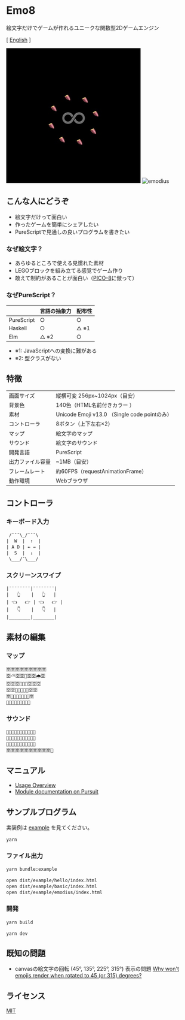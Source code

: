 # Emo8

絵文字だけでゲームが作れるユニークな関数型2Dゲームエンジン

[ [English](README.md) ]

![emo8](emo8.jpg)
![emodius](https://opyapeus.github.io/emo8/img/emodius-half.gif)

## こんな人にどうぞ

- 絵文字だけって面白い
- 作ったゲームを簡単にシェアしたい
- PureScriptで見通しの良いプログラムを書きたい

### なぜ絵文字？

- あらゆるところで使える見慣れた素材
- LEGOブロックを組み立てる感覚でゲーム作り
- 敢えて制約があることが面白い（[PICO-8](https://www.lexaloffle.com/pico-8.php)に倣って）

### なぜPureScript？

|            | 言語の抽象力 | 配布性 |
| ---------- | ------------ | ------ |
| PureScript | ○            | ○      |
| Haskell    | ○            | △ ※1   |
| Elm        | △ ※2         | ○      |

- ※1: JavaScriptへの変換に難がある
- ※2: 型クラスがない

## 特徴

|                  |                                               |
| ---------------- | --------------------------------------------- |
| 画面サイズ       | 縦横可変 256px~1024px（目安）                 |
| 背景色           | 140色（HTML名前付きカラー ）                  |
| 素材             | Unicode Emoji v13.0 （Single code pointのみ） |
| コントローラ     | 8ボタン（上下左右×2）                         |
| マップ           | 絵文字のマップ                                |
| サウンド         | 絵文字のサウンド                              |
| 開発言語         | PureScript                                    |
| 出力ファイル容量 | ~1MB（目安）                                  |
| フレームレート   | 約60FPS（requestAnimationFrame）              |
| 動作環境         | Webブラウザ                                   |

## コントローラ

### キーボード入力

```
 /¯¯¯\_/¯¯¯\
|  W  |  ↑  |
| A D | ← → |
|  S  |  ↓  |
 \___/¯\___/
```

### スクリーンスワイプ

```
|¯¯¯¯¯¯¯¯|¯¯¯¯¯¯¯¯|
|   👆    |   👆   |
| 👈   👉 | 👈   👉 |
|   👇    |   👇   |
|________|________|
```

## 素材の編集

### マップ

```
🈳🈳🈳🈳🈳🈳🈳🈳🈳
🈳⛅🈳🈳🎌🈳🈳🌧🈳
🈳🈳🈳🌳🗻🌳🈳🈳🈳
🈳🈳🌳🗻🗻🗻🌳🈳🈳
🈳🌳🗻🗻🗻🗻🗻🌳🈳
🌳🗻🗻🗻🗻🗻🗻🗻🌳
```

### サウンド

```
🎹🈳🈳🈳🈳🈳🈳🈳🈳🈳🈳
🎹🈳🈳🈳🈳🈳🈳🈳🈳🈳🈳
🎹🈳🈳🈳🈳🈳🈳🈳🈳🈳🈳
🈳🈳🈳🈳🈳🈳🈳🈳🈳🈳🎹
```

## マニュアル

- [Usage Overview](doc/usage.md)
- [Module documentation on Pursuit](https://pursuit.purescript.org/packages/purescript-emo8)

## サンプルプログラム

実装例は [example](example) を見てください。

```
yarn
```

### ファイル出力

```
yarn bundle:example
```

```
open dist/example/hello/index.html
open dist/example/basic/index.html
open dist/example/emodius/index.html
```

### 開発

```
yarn build
```

```
yarn dev
```

## 既知の問題

- canvasの絵文字の回転 (45°, 135°, 225°, 315°) 表示の問題 [Why won't emojis render when rotated to 45 (or 315) degrees?](https://stackoverflow.com/questions/39749540/why-wont-emojis-render-when-rotated-to-45-or-315-degrees)

## ライセンス

[MIT](LICENSE)
